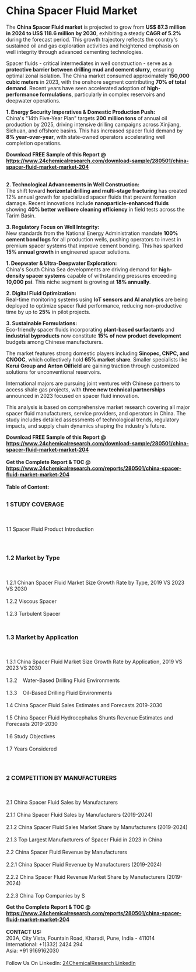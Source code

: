 <h1>China Spacer Fluid Market</h1><p>The <strong>China Spacer Fluid market</strong> is projected to grow from <strong>US$ 87.3 million in 2024 to US$ 118.6 million by 2030</strong>, exhibiting a steady <strong>CAGR of 5.2%</strong> during the forecast period. This growth trajectory reflects the country's sustained oil and gas exploration activities and heightened emphasis on well integrity through advanced cementing technologies.</p><p>Spacer fluids - critical intermediates in well construction - serve as a <strong>protective barrier between drilling mud and cement slurry</strong>, ensuring optimal zonal isolation. The China market consumed approximately <strong>150,000 cubic meters</strong> in 2023, with the onshore segment contributing <strong>70% of total demand</strong>. Recent years have seen accelerated adoption of <strong>high-performance formulations</strong>, particularly in complex reservoirs and deepwater operations.</p><p><strong>1. Energy Security Imperatives &amp; Domestic Production Push:</strong><br>
China's "14th Five-Year Plan" targets <strong>200 million tons</strong> of annual oil production by 2025, driving intensive drilling campaigns across Xinjiang, Sichuan, and offshore basins. This has increased spacer fluid demand by <strong>8% year-over-year</strong>, with state-owned operators accelerating well completion operations.</p><div><b>Download FREE Sample of this Report @ 
            <a href="https://www.24chemicalresearch.com/download-sample/280501/china-spacer-fluid-market-market-204">
            https://www.24chemicalresearch.com/download-sample/280501/china-spacer-fluid-market-market-204</a></b></div><br><p><strong>2. Technological Advancements in Well Construction:</strong><br>
The shift toward <strong>horizontal drilling and multi-stage fracturing</strong> has created 12% annual growth for specialized spacer fluids that prevent formation damage. Recent innovations include <strong>nanoparticle-enhanced fluids</strong> showing <strong>40% better wellbore cleaning efficiency</strong> in field tests across the Tarim Basin.</p><p><strong>3. Regulatory Focus on Well Integrity:</strong><br>
New standards from the National Energy Administration mandate <strong>100% cement bond logs</strong> for all production wells, pushing operators to invest in premium spacer systems that improve cement bonding. This has sparked <strong>15% annual growth</strong> in engineered spacer solutions.</p><p><strong>1. Deepwater &amp; Ultra-Deepwater Exploration:</strong><br>
China's South China Sea developments are driving demand for <strong>high-density spacer systems</strong> capable of withstanding pressures exceeding <strong>10,000 psi</strong>. This niche segment is growing at <strong>18% annually</strong>.</p><p><strong>2. Digital Fluid Optimization:</strong><br>
Real-time monitoring systems using <strong>IoT sensors and AI analytics</strong> are being deployed to optimize spacer fluid performance, reducing non-productive time by up to <strong>25%</strong> in pilot projects.</p><p><strong>3. Sustainable Formulations:</strong><br>
Eco-friendly spacer fluids incorporating <strong>plant-based surfactants</strong> and <strong>industrial byproducts</strong> now constitute <strong>15% of new product development</strong> budgets among Chinese manufacturers.</p><p>The market features strong domestic players including <strong>Sinopec, CNPC, and CNOOC</strong>, which collectively hold <strong>65% market share</strong>. Smaller specialists like <strong>Kerui Group and Anton Oilfield</strong> are gaining traction through customized solutions for unconventional reservoirs.</p><p>International majors are pursuing joint ventures with Chinese partners to access shale gas projects, with <strong>three new technical partnerships</strong> announced in 2023 focused on spacer fluid innovation.</p><p>This analysis is based on comprehensive market research covering all major spacer fluid manufacturers, service providers, and operators in China. The study includes detailed assessments of technological trends, regulatory impacts, and supply chain dynamics shaping the industry's future.</p><div><b>Download FREE Sample of this Report @ 
            <a href="https://www.24chemicalresearch.com/download-sample/280501/china-spacer-fluid-market-market-204">
            https://www.24chemicalresearch.com/download-sample/280501/china-spacer-fluid-market-market-204</a></b></div><br><div><b>Get the Complete Report & TOC @ 
            <a href="https://www.24chemicalresearch.com/reports/280501/china-spacer-fluid-market-market-204">
            https://www.24chemicalresearch.com/reports/280501/china-spacer-fluid-market-market-204</a></b></div><br>
            <b>Table of Content:</b><p><h2><span style="font-size:16px"><strong>1 STUDY COVERAGE</strong></span></h2><br />
<p>1.1 Spacer Fluid Product Introduction</p><br />
<h2><span style="font-size:16px"><strong>1.2 Market by Type</strong></span></h2><br />
<p>1.2.1 Chinan Spacer Fluid Market Size Growth Rate by Type, 2019 VS 2023 VS 2030<br /><br />
1.2.2 Viscous Spacer&nbsp;&nbsp; &nbsp;<br /><br />
1.2.3 Turbulent Spacer<br /><br />
<h2><span style="font-size:16px"><strong>1.3 Market by Application</strong></span></h2><br />
<p>1.3.1 China Spacer Fluid Market Size Growth Rate by Application, 2019 VS 2023 VS 2030<br /><br />
1.3.2&nbsp;&nbsp; &nbsp;Water-Based Drilling Fluid Environments<br /><br />
1.3.3&nbsp;&nbsp; &nbsp;Oil-Based Drilling Fluid Environments<br /><br />
1.4 China Spacer Fluid Sales Estimates and Forecasts 2019-2030<br /><br />
1.5 China Spacer Fluid Hydrocephalus Shunts Revenue Estimates and Forecasts 2019-2030<br /><br />
1.6 Study Objectives<br /><br />
1.7 Years Considered</p><br />
<h2><span style="font-size:16px"><strong>2 COMPETITION BY MANUFACTURERS</strong></span></h2><br />
<p>2.1 China Spacer Fluid Sales by Manufacturers<br /><br />
2.1.1 China Spacer Fluid Sales by Manufacturers (2019-2024)<br /><br />
2.1.2 China Spacer Fluid Sales Market Share by Manufacturers (2019-2024)<br /><br />
2.1.3 Top Largest Manufacturers of Spacer Fluid in 2023 in China<br /><br />
2.2 China Spacer Fluid Revenue by Manufacturers<br /><br />
2.2.1 China Spacer Fluid Revenue by Manufacturers (2019-2024)<br /><br />
2.2.2 China Spacer Fluid Revenue Market Share by Manufacturers (2019-2024)<br /><br />
2.2.3 China Top Companies by S</p><div><b>Get the Complete Report & TOC @ 
            <a href="https://www.24chemicalresearch.com/reports/280501/china-spacer-fluid-market-market-204">
            https://www.24chemicalresearch.com/reports/280501/china-spacer-fluid-market-market-204</a></b></div><br><b>CONTACT US:</b><br>
            203A, City Vista, Fountain Road, Kharadi, Pune, India - 411014<br>
            International: +1(332) 2424 294<br>
            Asia: +91 9169162030 <br><br>
            Follow Us On LinkedIn: <a href="https://www.linkedin.com/company/24chemicalresearch/">24ChemicalResearch LinkedIn</a>
